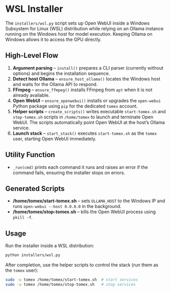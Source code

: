 # WSL Installer

The `installers/wsl.py` script sets up Open WebUI inside a Windows Subsystem for Linux (WSL) distribution while relying on an Ollama instance running on the Windows host for model execution. Keeping Ollama on Windows allows it to access the GPU directly.

## High-Level Flow
1. **Argument parsing** – `install()` prepares a CLI parser (currently without options) and begins the installation sequence.
2. **Detect host Ollama** – `ensure_host_ollama()` locates the Windows host and waits for the Ollama API to respond.
3. **FFmpeg** – `ensure_ffmpeg()` installs FFmpeg from `apt` when it is not already available.
4. **Open WebUI** – `ensure_openwebui()` installs or upgrades the `open-webui` Python package using `pip` for the dedicated `tomex` account.
5. **Helper scripts** – `create_scripts()` writes executable `start-tomex.sh` and `stop-tomex.sh` scripts in `/home/tomex` to launch and terminate Open WebUI. The scripts automatically point Open WebUI at the host’s Ollama service.
6. **Launch stack** – `start_stack()` executes `start-tomex.sh` as the `tomex` user, starting Open WebUI immediately.

## Utility Function
- `_run(cmd)` prints each command it runs and raises an error if the command fails, ensuring the installer stops on errors.

## Generated Scripts
- **/home/tomex/start-tomex.sh** – sets `OLLAMA_HOST` to the Windows IP and runs `open-webui --host 0.0.0.0` in the background.
- **/home/tomex/stop-tomex.sh** – kills the Open WebUI process using `pkill -f`.

## Usage
Run the installer inside a WSL distribution:

```bash
python installers/wsl.py
```

After completion, use the helper scripts to control the stack (run them as the `tomex` user):

```bash
sudo -u tomex /home/tomex/start-tomex.sh  # start services
sudo -u tomex /home/tomex/stop-tomex.sh   # stop services
```
